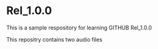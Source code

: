 # Rel_1.0.0
This is a sample respository for learning GITHUB Rel_1.0.0

This repositry contains two audio files
